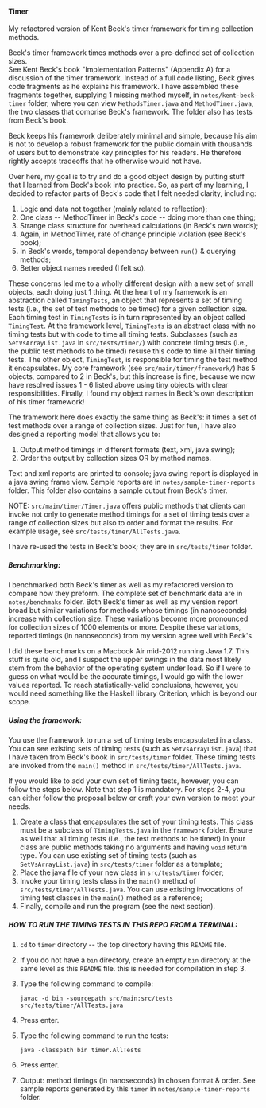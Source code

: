 #### Timer

My refactored version of Kent Beck's timer framework for timing collection methods.

Beck's timer framework times methods over a pre-defined set of collection sizes.  
See Kent Beck's book "Implementation Patterns" (Appendix A) for a discussion of 
the timer framework. Instead of a full code listing, Beck gives code fragments 
as he explains his framework. I have assembled these fragments together, 
supplying 1 missing method myself, in `notes/kent-beck-timer` folder, where you 
can view `MethodsTimer.java` and `MethodTimer.java`, the two classes that 
comprise Beck's framework. The folder also has tests from Beck's book.

Beck keeps his framework deliberately minimal and simple, because his aim is not 
to develop a robust framework for the public domain with thousands of users but 
to demonstrate key principles for his readers. He therefore rightly accepts 
tradeoffs that he otherwise would not have.

Over here, my goal is to try and do a good object design by putting stuff that I 
learned from Beck's book into practice. So, as part of my learning, I decided to 
refactor parts of Beck's code that I felt needed clarity, including:

1. Logic and data not together (mainly related to reflection);
2. One class -- MethodTimer in Beck's code -- doing more than one thing;
3. Strange class structure for overhead calculations (in Beck's own words);
4. Again, in MethodTimer, rate of change principle violation (see Beck's book);
5. In Beck's words, temporal dependency between `run()` & querying methods;
6. Better object names needed (I felt so).

These concerns led me to a wholly different design with a new set of small 
objects, each doing just 1 thing. At the heart of my framework is an abstraction 
called `TimingTests`, an object that represents a set of timing tests (i.e., the 
set of test methods to be timed) for a given collection size.  Each timing test 
in `TimingTests` is in turn represented by an object called `TimingTest`.  At 
the framework level, `TimingTests` is an abstract class with no timing tests but 
with code to time all timing tests.  Subclasses (such as `SetVsArrayList.java` 
in `src/tests/timer/`) with concrete timing tests (i.e., the public test methods 
to be timed) resuse this code to time all their timing tests.  The other object, 
`TimingTest`, is  responsible for timing the test method it encapsulates.  My 
core framework (see `src/main/timer/framework/`) has 5 objects, compared to 2 in 
Beck's, but this increase is fine, because we now have resolved issues 1 - 6 
listed above using tiny objects with clear responsibilities.  Finally, I found 
my object names in Beck's own description of his timer framework!

The framework here does exactly the same thing as Beck's: it times a set of test 
methods over a range of collection sizes.  Just for fun, I have also designed a 
reporting model that allows you to:

1. Output method timings in different formats (text, xml, java swing);
2. Order the output by collection sizes OR by method names.

Text and xml reports are printed to console; java swing report is displayed in a 
java swing frame view. Sample reports are in `notes/sample-timer-reports` 
folder.  This folder also contains a sample output from Beck's timer.

NOTE: `src/main/timer/Timer.java` offers public methods that clients can invoke 
not only to generate method timings for a set of timing tests over a range of 
collection sizes but also to order and format the results. For example usage, 
see `src/tests/timer/AllTests.java`.

I have re-used the tests in Beck's book; they are in `src/tests/timer` folder.

##### Benchmarking:

I benchmarked both Beck's timer as well as my refactored version to compare how 
they preform. The complete set of benchmark data are in `notes/benchmaks` 
folder.  Both Beck's timer as well as my version report broad but similar 
variations for methods whose timings (in nanoseconds) increase with collection 
size.  These variations become more pronounced for collection sizes of 1000 
elements or more. Despite these variations, reported timings (in nanoseconds) 
from my version agree well with Beck's.

I did these benchmarks on a Macbook Air mid-2012 running Java 1.7.  This stuff 
is quite old, and I suspect the upper swings in the data most likely stem from 
the behavior of the operating system under load.  So if I were to guess on what 
would be the accurate timings, I would go with the lower values reported.  To 
reach statistically-valid conclusions, however, you would need something like 
the Haskell library Criterion, which is beyond our scope.

##### Using the framework:

You use the framework to run a set of timing tests encapsulated in a class. You 
can see existing sets of timing tests (such as `SetVsArrayList.java`) that I have 
taken from Beck's book in `src/tests/timer` folder.  These timing tests are 
invoked from the `main()` method in `src/tests/timer/AllTests.java`.

If you would like to add your own set of timing tests, however, you can follow 
the steps below. Note that step 1 is mandatory. For steps 2-4, you can either 
follow the proposal below or craft your own version to meet your needs.

1. Create a class that encapsulates the set of your timing tests.  This class 
   must be a subclass of `TimingTests.java` in the `framework` folder. Ensure as 
   well that all timing tests (i.e., the test methods to be timed) in your class 
   are public methods taking no arguments and having `void` return type.  You 
   can use existing set of timing tests (such as `SetVsArrayList.java`) in 
   `src/tests/timer` folder as a template;
2. Place the java file of your new class in `src/tests/timer` folder;
3. Invoke your timing tests class in the `main()` method of 
   `src/tests/timer/AllTests.java`.  You can use existing invocations of timing 
   test classes in the `main()` method as a reference;
4. Finally, compile and run the program (see the next section).

##### HOW TO RUN THE TIMING TESTS IN THIS REPO FROM A TERMINAL:

1. `cd` to `timer` directory -- the top directory having this `README` file.
2. If you do not have a `bin` directory, create an empty `bin` directory at the 
   same level as this `README` file. this is needed for compilation in step 3.
3. Type the following command to compile:

     ````
     javac -d bin -sourcepath src/main:src/tests  src/tests/timer/AllTests.java

4. Press enter.
5. Type the following command to run the tests:

     ````
     java -classpath bin timer.AllTests

6. Press enter.
7. Output: method timings (in nanoseconds) in chosen format & order. See sample 
   reports generated by this `timer` in `notes/sample-timer-reports` folder.

